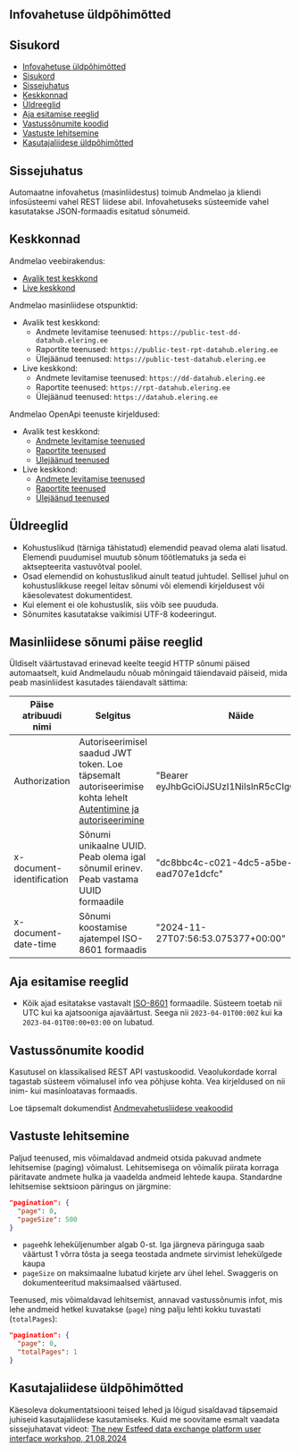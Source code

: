 ## Infovahetuse üldpõhimõtted

## Sisukord

<!-- TOC -->
  * [Infovahetuse üldpõhimõtted](#infovahetuse-üldpõhimõtted)
  * [Sisukord](#sisukord)
  * [Sissejuhatus](#sissejuhatus)
  * [Keskkonnad](#keskkonnad)
  * [Üldreeglid](#üldreeglid)
  * [Aja esitamise reeglid](#aja-esitamise-reeglid)
  * [Vastussõnumite koodid](#vastussõnumite-koodid)
  * [Vastuste lehitsemine](#vastuste-lehitsemine)
  * [Kasutajaliidese üldpõhimõtted](#kasutajaliidese-üldpõhimõtted)
<!-- TOC -->

## Sissejuhatus

Automaatne infovahetus (masinliidestus) toimub Andmelao ja kliendi infosüsteemi vahel REST liidese abil. Infovahetuseks süsteemide vahel kasutatakse JSON-formaadis esitatud sõnumeid.

## Keskkonnad

Andmelao veebirakendus:

- [Avalik test keskkond](https://public-test-datahub.elering.ee/login)
- [Live keskkond](https://datahub.elering.ee/login)

Andmelao masinliidese otspunktid:

- Avalik test keskkond:
    - Andmete levitamise teenused: `https://public-test-dd-datahub.elering.ee`
    - Raportite teenused: `https://public-test-rpt-datahub.elering.ee`
    - Ülejäänud teenused: `https://public-test-datahub.elering.ee`
- Live keskkond:
    - Andmete levitamise teenused: `https://dd-datahub.elering.ee`
    - Raportite teenused: `https://rpt-datahub.elering.ee`
    - Ülejäänud teenused: `https://datahub.elering.ee`

Andmelao OpenApi teenuste kirjeldused:

- Avalik test keskkond:
    - [Andmete levitamise teenused](https://public-test-dd-datahub.elering.ee/swagger-ui/index.html)
    - [Raportite teenused](https://public-test-rpt-datahub.elering.ee/swagger-ui/index.html)
    - [Ülejäänud teenused](https://public-test-datahub.elering.ee/swagger-ui/index.html)
- Live keskkond:
    - [Andmete levitamise teenused](https://dd-datahub.elering.ee/swagger-ui/index.html)
    - [Raportite teenused](https://rpt-datahub.elering.ee/swagger-ui/index.html)
    - [Ülejäänud teenused](https://datahub.elering.ee/swagger-ui/index.html)

## Üldreeglid

- Kohustuslikud (tärniga tähistatud) elemendid peavad olema alati lisatud. Elemendi puudumisel muutub sõnum töötlematuks ja seda ei aktsepteerita vastuvõtval poolel.
- Osad elemendid on kohustuslikud ainult teatud juhtudel. Sellisel juhul on kohustuslikkuse reegel leitav sõnumi või elemendi kirjeldusest või käesolevatest dokumentidest.
- Kui element ei ole kohustuslik, siis võib see puududa.
- Sõnumites kasutatakse vaikimisi UTF-8 kodeeringut.

## Masinliidese sõnumi päise reeglid

Üldiselt väärtustavad erinevad keelte teegid HTTP sõnumi päised automaatselt, kuid Andmelaudu nõuab mõningaid täiendavaid päiseid, mida peab masinliidest kasutades täiendavalt sättima:

| Päise atribuudi nimi      | Selgitus                                                                                                                                             | Näide                                          |
|---------------------------|------------------------------------------------------------------------------------------------------------------------------------------------------|------------------------------------------------|
| Authorization             | Autoriseerimisel saadud JWT token. Loe täpsemalt autoriseerimise kohta lehelt [Autentimine ja autoriseerimine](03-autentimine-ja-autoriseerimine.md) | "Bearer eyJhbGciOiJSUzI1NiIsInR5cCIgOiAiSl..." |
| x-document-identification | Sõnumi unikaalne UUID. Peab olema igal sõnumil erinev. Peab vastama UUID formaadile                                                                  | "dc8bbc4c-c021-4dc5-a5be-ead707e1dcfc"         |
| x-document-date-time      | Sõnumi koostamise ajatempel ISO-8601 formaadis                                                                                                       | "2024-11-27T07:56:53.075377+00:00"             |


## Aja esitamise reeglid

- Kõik ajad esitatakse vastavalt [ISO-8601](http://en.wikipedia.org/wiki/ISO_8601) formaadile. Süsteem toetab nii UTC kui ka ajatsooniga ajaväärtust. Seega nii `2023-04-01T00:00Z` kui ka `2023-04-01T00:00+03:00` on lubatud.

## Vastussõnumite koodid

Kasutusel on klassikalised REST API vastuskoodid. Veaolukordade korral tagastab süsteem võimalusel info vea põhjuse kohta. Vea kirjeldused on nii inim- kui masinloatavas formaadis.

Loe täpsemalt dokumendist [Andmevahetusliidese veakoodid](35-veakoodid.md)

## Vastuste lehitsemine

Paljud teenused, mis võimaldavad andmeid otsida pakuvad andmete lehitsemise (paging) võimalust. Lehitsemisega on võimalik piirata korraga päritavate andmete hulka ja vaadelda andmeid lehtede kaupa.
Standardne lehitsemise sektsioon päringus on järgmine:

```json
"pagination": {
  "page": 0,
  "pageSize": 500
}
```

* `page`ehk leheküljenumber algab 0-st. Iga järgneva päringuga saab väärtust 1 võrra tõsta ja seega teostada andmete sirvimist lehekülgede kaupa
* `pageSize` on maksimaalne lubatud kirjete arv ühel lehel. Swaggeris on dokumenteeritud maksimaalsed väärtused.

Teenused, mis võimaldavad lehitsemist, annavad vastussõnumis infot, mis lehe andmeid hetkel kuvatakse (`page`) ning palju lehti kokku tuvastati (`totalPages`):

```json
"pagination": {
  "page": 0,
  "totalPages": 1
}
```

## Kasutajaliidese üldpõhimõtted

Käesoleva dokumentatsiooni teised lehed ja lõigud sisaldavad täpsemaid juhiseid kasutajaliidese kasutamiseks. Kuid me soovitame esmalt vaadata sissejuhatavat videot: [The new Estfeed data exchange platform user interface workshop, 21.08.2024](https://www.youtube.com/watch?v=YTClvPhINEg)